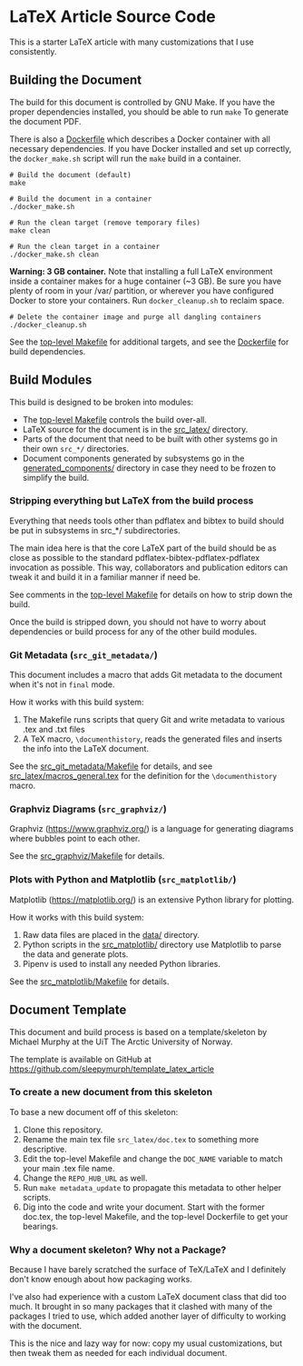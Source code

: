LaTeX Article Source Code
==================================================

<!-- From-Template TODO: Be sure to change this description -->
This is a starter LaTeX article with many customizations that I use consistently.


Building the Document
--------------------------------------------------

The build for this document is controlled by GNU Make. If you have the proper
dependencies installed, you should be able to run `make` To generate the
document PDF.

There is also a [Dockerfile](Dockerfile) which describes a Docker container
with all necessary dependencies. If you have Docker installed and set up
correctly, the `docker_make.sh` script will run the `make` build in a
container.

    # Build the document (default)
    make

    # Build the document in a container
    ./docker_make.sh

    # Run the clean target (remove temporary files)
    make clean

    # Run the clean target in a container
    ./docker_make.sh clean

**Warning: 3 GB container.**
Note that installing a full LaTeX environment inside a container makes
for a huge container (~3 GB).
Be sure you have plenty of room in your /var/ partition,
or wherever you have configured Docker to store your containers.
Run `docker_cleanup.sh` to reclaim space.

    # Delete the container image and purge all dangling containers
    ./docker_cleanup.sh

See the [top-level Makefile](Makefile) for additional targets,
and see the [Dockerfile](Docerfile) for build dependencies.


Build Modules
--------------------------------------------------

This build is designed to be broken into modules:

- The [top-level Makefile](Makefile) controls the build over-all.
- LaTeX source for the document is in the [src_latex/](src_latex) directory.
- Parts of the document that need to be built with other systems go in their
    own `src_*/` directories.
- Document components generated by subsystems go in the
    [generated_components/](generated_components/) directory
    in case they need to be frozen to simplify the build.


### Stripping everything but LaTeX from the build process

Everything that needs tools other than pdflatex and bibtex to build should be
put in subsystems in src_*/ subdirectories.

The main idea here is that the core LaTeX part of the build should be as close
as possible to the standard pdflatex-bibtex-pdflatex-pdflatex invocation as
possible. This way, collaborators and publication editors can tweak it and
build it in a familiar manner if need be.

See comments in the [top-level Makefile](Makefile) for details on how to strip
down the build.

Once the build is stripped down, you should not have to worry about
dependencies or build process for any of the other build modules.


### Git Metadata (`src_git_metadata/`)

This document includes a macro that adds Git metadata to the document when it's
not in `final` mode.

How it works with this build system:

1. The Makefile runs scripts that query Git and write metadata to
    various .tex and .txt files
2. A TeX macro, `\documenthistory`, reads the generated files and inserts the
   info into the LaTeX document.

See the [src_git_metadata/Makefile](src_git_metadata/Makefile) for details,
and see
[src_latex/macros_general.tex](src_latex/macros_general.tex)
for the definition for the `\documenthistory` macro.


### Graphviz Diagrams (`src_graphviz/`)

Graphviz (<https://www.graphviz.org/>)
is a language for generating diagrams where bubbles point to each other.

See the [src_graphviz/Makefile](src_graphviz/Makefile) for details.


### Plots with Python and Matplotlib (`src_matplotlib/`)

Matplotlib (<https://matplotlib.org/>)
is an extensive Python library for plotting.

How it works with this build system:

1. Raw data files are placed in the [data/](data/) directory.
2. Python scripts in the [src_matplotlib/](src_matplotlib/) directory
    use Matplotlib to parse the data and generate plots.
3. Pipenv is used to install any needed Python libraries.

See the [src_matplotlib/Makefile](src_matplotlib/Makefile) for details.


Document Template
--------------------------------------------------

This document and build process is based on a template/skeleton
by Michael Murphy
at the UiT The Arctic University of Norway.

The template is available on GitHub at
<https://github.com/sleepymurph/template_latex_article>

<!-- From-Template TODO: Delete everything below here -->


### To create a new document from this skeleton

To base a new document off of this skeleton:

1. Clone this repository.
2. Rename the main tex file `src_latex/doc.tex` to something more descriptive.
3. Edit the top-level Makefile and change the `DOC_NAME` variable to match your main .tex file name.
4. Change the `REPO_HUB_URL` as well.
5. Run `make metadata_update` to propagate this metadata to other helper scripts.
6. Dig into the code and write your document.
    Start with the former doc.tex, the top-level Makefile, and the top-level Dockerfile
    to get your bearings.


### Why a document skeleton? Why not a Package?

Because I have barely scratched the surface of TeX/LaTeX and I definitely
don't know enough about how packaging works.

I've also had experience with a custom LaTeX document class that did too much.
It brought in so many packages that it clashed with many of the packages I
tried to use, which added another layer of difficulty to working with the
document.

This is the nice and lazy way for now:
copy my usual customizations,
but then tweak them as needed for each individual document.
